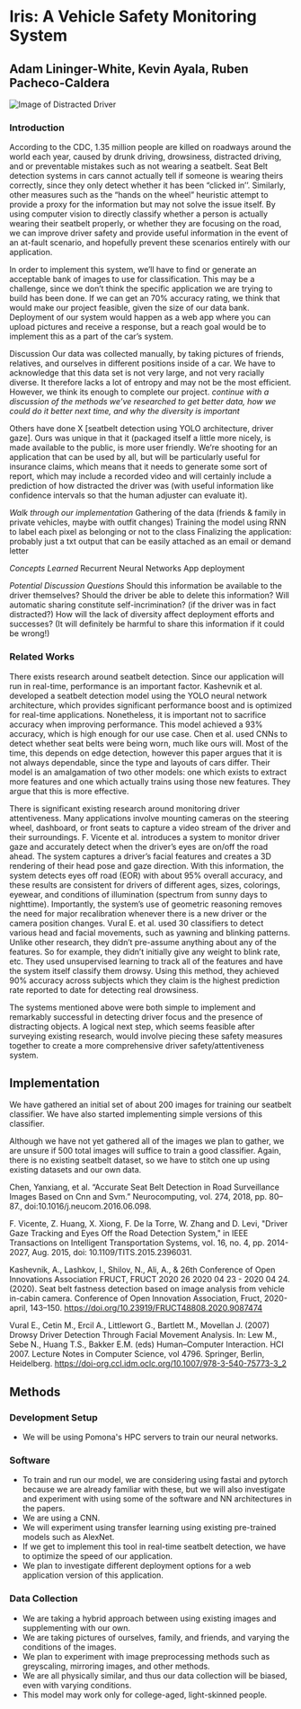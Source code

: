 # Iris: A Vehicle Safety Monitoring System
## Adam Lininger-White, Kevin Ayala, Ruben Pacheco-Caldera

![Image of Distracted Driver](https://github.com/rubeneezy/Iris/website_imgs/distracted_driver.jpeg)

### Introduction 
According to the CDC, 1.35 million people are killed on roadways around the world each year, caused by drunk driving, drowsiness, distracted driving, and or preventable mistakes such as not wearing a seatbelt. Seat Belt detection systems in cars cannot actually tell if someone is wearing theirs correctly, since they only detect whether it has been “clicked in’’. Similarly, other measures such as the “hands on the wheel” heuristic attempt to provide a proxy for the information but may not solve the issue itself. By using computer vision to directly classify whether a person is actually wearing their seatbelt properly, or whether they are focusing on the road, we can improve driver safety and provide useful information in the event of an at-fault scenario, and hopefully prevent these scenarios entirely with our application.

In order to implement this system, we’ll have to find or generate an acceptable bank of images to use for classification. This may be a challenge, since we don’t think the specific application we are trying to build has been done. If we can get an 70% accuracy rating, we think that would make our project feasible, given the size of our data bank. Deployment of our system would happen as a web app where you can upload pictures and receive a response, but a reach goal would be to implement this as a part of the car’s system.

Discussion
Our data was collected manually, by taking pictures of friends, relatives, and ourselves in different positions inside of a car. We have to acknowledge that this data set is not very large, and not very racially diverse. It therefore lacks a lot of entropy and may not be the most efficient. However, we think its enough to complete our project.
*continue with a discussion of the methods we’ve researched to get better data, how we could do it better next time, and why the diversity is important*

Others have done X [seatbelt detection using YOLO architecture, driver gaze]. Ours was unique in that it (packaged itself a little more nicely, is made available to the public, is more user friendly. We’re shooting for an application that can be used by all, but will be particularly useful for insurance claims, which means that it needs to generate some sort of report, which may include a recorded video and will certainly include a prediction of how distracted the driver was (with useful information like confidence intervals so that the human adjuster can evaluate it).

*Walk through our implementation*
Gathering of the data (friends & family in private vehicles, maybe with outfit changes)
Training the model using RNN to label each pixel as belonging or not to the class
Finalizing the application: probably just a txt output that can be easily attached as an email or demand letter

*Concepts Learned*
Recurrent Neural Networks
App deployment

*Potential Discussion Questions*
Should this information be available to the driver themselves?
Should the driver be able to delete this information? Will automatic sharing constitute self-incrimination? (if the driver was in fact distracted?)
 How will the lack of diversity affect deployment efforts and successes? (It will definitely be harmful to share this information if it could be wrong!)


### Related Works
There exists research around seatbelt detection. Since our application will run in real-time, performance is an important factor. Kashevnik et al. developed a seatbelt detection model using the YOLO neural network architecture, which provides significant performance boost and is optimized for real-time applications. Nonetheless, it is important not to sacrifice accuracy when improving performance. This model achieved a 93% accuracy, which is high enough for our use case.  Chen et al. used CNNs to detect whether seat belts were being worn, much like ours will. Most of the time, this depends on edge detection, however this paper argues that  it is not always dependable, since the type and layouts of cars differ. Their model is an amalgamation of two other models: one which exists to extract more features and one which actually trains using those new features. They argue that this is more effective. 

There is significant existing research around monitoring driver attentiveness. Many applications involve mounting cameras on the steering wheel, dashboard, or front seats to capture a video stream of the driver and their surroundings. F. Vicente et al. introduces a system to monitor driver gaze and accurately detect when the driver’s eyes are on/off the road ahead. The system captures a driver’s facial features and creates a 3D rendering of their head pose and gaze direction. With this information, the system detects eyes off road (EOR) with about 95% overall accuracy, and these results are consistent for drivers of different ages, sizes, colorings, eyewear, and conditions of illumination (spectrum from sunny days to nighttime). Importantly, the system’s use of geometric reasoning removes the need for major recalibration whenever there is a new driver or the camera position changes. Vural E. et al. used 30 classifiers to detect various head and facial movements, such as yawning and blinking patterns. Unlike other research, they didn’t pre-assume anything about any of the features. So for example, they didn’t initially give any weight to blink rate, etc. They used unsupervised learning to track all of the features and have the system itself classify them drowsy. Using this method, they achieved 90% accuracy across subjects which they claim is the highest prediction rate reported to date for detecting real drowsiness. 

The systems mentioned above were both simple to implement and remarkably successful in detecting driver focus and the presence of distracting objects. A logical next step, which seems feasible after surveying existing research, would involve piecing these safety measures together to create a more comprehensive driver safety/attentiveness system. 

## Implementation

We have gathered an initial set of about 200 images for training our seatbelt classifier. We have also started implementing simple versions of this classifier.

Although we have not yet gathered all of the images we plan to gather, we are unsure if 500 total images will suffice to train a good classifier. Again, there is no existing seatbelt dataset, so we have to stitch one up using existing datasets and our own data.


Chen, Yanxiang, et al. “Accurate Seat Belt Detection in Road Surveillance Images Based on Cnn and Svm.” Neurocomputing, vol. 274, 2018, pp. 80–87., doi:10.1016/j.neucom.2016.06.098.

F. Vicente, Z. Huang, X. Xiong, F. De la Torre, W. Zhang and D. Levi, "Driver Gaze Tracking and Eyes Off the Road Detection System," in IEEE Transactions on Intelligent Transportation Systems, vol. 16, no. 4, pp. 2014-2027, Aug. 2015, doi: 10.1109/TITS.2015.2396031.

Kashevnik, A., Lashkov, I., Shilov, N., Ali, A., & 26th Conference of Open Innovations Association FRUCT, FRUCT 2020 26 2020 04 23 - 2020 04 24. (2020). Seat belt fastness detection based on image analysis from vehicle in-cabin camera. Conference of Open Innovation Association, Fruct, 2020-april, 143–150. https://doi.org/10.23919/FRUCT48808.2020.9087474

Vural E., Cetin M., Ercil A., Littlewort G., Bartlett M., Movellan J. (2007) Drowsy Driver Detection Through Facial Movement Analysis. In: Lew M., Sebe N., Huang T.S., Bakker E.M. (eds) Human–Computer Interaction. HCI 2007. Lecture Notes in Computer Science, vol 4796. Springer, Berlin, Heidelberg. https://doi-org.ccl.idm.oclc.org/10.1007/978-3-540-75773-3_2

## Methods

### Development Setup
- We will be using Pomona's HPC servers to train our neural networks.

### Software
- To train and run our model, we are considering using fastai and pytorch because we are already familiar with these, but we will also investigate and experiment with using some of the software and NN architectures in the papers.
- We are using a CNN.
- We will experiment using transfer learning using existing pre-trained models such as AlexNet.
- If we get to implement this tool in real-time seatbelt detection, we have to optimize the speed of our application.
- We plan to investigate different deployment options for a web application version of this application.

### Data Collection
- We are taking a hybrid approach between using existing images and supplementing with our own.
- We are taking pictures of ourselves, family, and friends, and varying the conditions of the images.
- We plan to experiment with image preprocessing methods such as greyscaling, mirroring images, and other methods.
- We are all physically similar, and thus our data collection will be biased, even with varying conditions.
- This model may work only for college-aged, light-skinned people.


